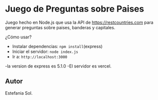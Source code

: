 # Juego de Preguntas sobre Paises 

Juego hecho en Node.js que usa la API de https://restcountries.com para generar preguntas sobre paises, banderas y capitales.

 ¿Cómo usar?

- Instalar dependencias: `npm install`(express)
- Iniciar el servidor: `node index.js`
- Ir a: `http://localhost:3000`


-la version de express es 5.1.0
-El servidor es vercel. 

## Autor

Estefania Sol.

